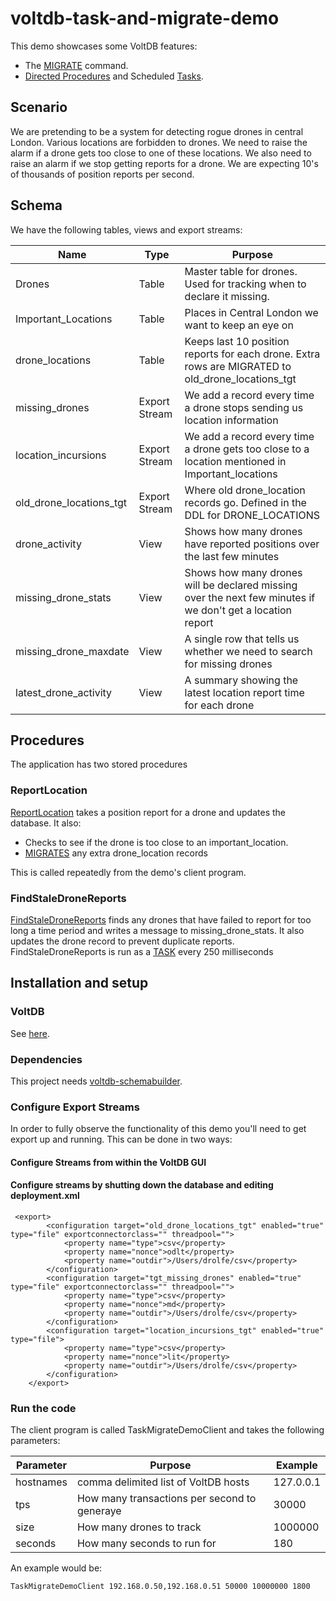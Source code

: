 # voltdb-task-and-migrate-demo

This demo showcases some VoltDB features:

* The [MIGRATE](https://docs.voltdb.com/UsingVoltDB/sqlref_migrate.php) command.
* [Directed Procedures](https://docs.voltdb.com/UsingVoltDB/SimpleDirectedProcs.php) and Scheduled [Tasks](https://docs.voltdb.com/UsingVoltDB/ddlref_createtask.php).

## Scenario 

We are pretending to be a system for detecting rogue drones in central London. Various locations 
are forbidden to drones. We need to raise the alarm if a drone gets too close to one of these locations.
We also need to raise an alarm if we stop getting reports for a drone. We are expecting 10's of thousands of position reports per second.

## Schema

We have the following tables, views and export streams:

| Name | Type | Purpose |
| ---  | ---  | ---     |
| Drones | Table | Master table for drones. Used for tracking when to declare it missing. |
| Important_Locations | Table | Places in Central London we want to keep an eye on |
| drone_locations | Table | Keeps last 10 position reports for each drone. Extra rows are MIGRATED to old_drone_locations_tgt |
| missing_drones | Export Stream | We add a record every time a drone stops sending us location information |
|  location_incursions | Export Stream | We add a record every time a drone gets too close to a location mentioned in Important_locations |
| old_drone_locations_tgt | Export Stream | Where old drone_location records go. Defined in the DDL for DRONE_LOCATIONS |
| drone_activity | View | Shows how many drones have reported positions over the last few minutes |
| missing_drone_stats | View | Shows how many drones will be declared missing over the next few minutes if we don't get a location report |
| missing_drone_maxdate | View | A single row that tells us whether we need to search for missing drones |
| latest_drone_activity | View | A summary showing the latest location report time for each drone |


## Procedures

The application has two stored procedures

### ReportLocation

[ReportLocation](https://github.com/srmadscience/voltdb-task-and-migrate-demo/blob/master/src/taskmigratedemo/ReportLocation.java) takes a position report for a drone and updates the database. It also:

* Checks to see if the drone is too close to an important_location.
* [MIGRATES](https://docs.voltdb.com/UsingVoltDB/sqlref_migrate.php) any extra drone_location records

This is called repeatedly from the demo's client program.

### FindStaleDroneReports

[FindStaleDroneReports](https://github.com/srmadscience/voltdb-task-and-migrate-demo/blob/master/src/taskmigratedemo/FindStaleDroneReports.java) finds any drones that have failed to report for too long a time period and writes a message to missing_drone_stats. It also updates the drone record to prevent duplicate reports. FindStaleDroneReports is run as a [TASK](https://docs.voltdb.com/UsingVoltDB/ddlref_createtask.php) every 250 milliseconds

## Installation and setup

### VoltDB

See [here](https://www.voltdb.com/try-voltdb/).

### Dependencies

This project needs [voltdb-schemabuilder](https://github.com/srmadscience/voltdb-schemabuilder).

### Configure Export Streams

In order to fully observe the functionality of this demo you'll need to get export up and running. This can be done in two ways:

#### Configure Streams from within the VoltDB GUI

#### Configure streams by shutting down the database and editing deployment.xml


````
 <export>
        <configuration target="old_drone_locations_tgt" enabled="true" type="file" exportconnectorclass="" threadpool="">
            <property name="type">csv</property>
            <property name="nonce">odlt</property>
            <property name="outdir">/Users/drolfe/csv</property>
        </configuration>
        <configuration target="tgt_missing_drones" enabled="true" type="file" exportconnectorclass="" threadpool="">
            <property name="type">csv</property>
            <property name="nonce">md</property>
            <property name="outdir">/Users/drolfe/csv</property>
        </configuration>
        <configuration target="location_incursions_tgt" enabled="true" type="file">
            <property name="type">csv</property>
            <property name="nonce">lit</property>
            <property name="outdir">/Users/drolfe/csv</property>
        </configuration>
    </export>
 ````
 
 ### Run the code
 
 The client program is called TaskMigrateDemoClient and takes the following parameters:
 
 | Parameter | Purpose | Example |
 | ---       | ---     | ---     |
 | hostnames | comma delimited list of VoltDB hosts | 127.0.0.1 |
 | tps | How many transactions per second to generaye | 30000 |
 | size | How many drones to track | 1000000 |
 | seconds | How many seconds to run for | 180 |
 
 An example would be:
 
 ```
 TaskMigrateDemoClient 192.168.0.50,192.168.0.51 50000 10000000 1800
 ````
 
 
 
 